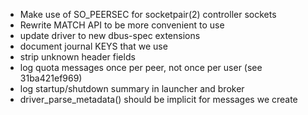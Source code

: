 * Make use of SO_PEERSEC for socketpair(2) controller sockets
* Rewrite MATCH API to be more convenient to use
* update driver to new dbus-spec extensions
* document journal KEYS that we use
* strip unknown header fields
* log quota messages once per peer, not once per user (see 31ba421ef969)
* log startup/shutdown summary in launcher and broker
* driver_parse_metadata() should be implicit for messages we create